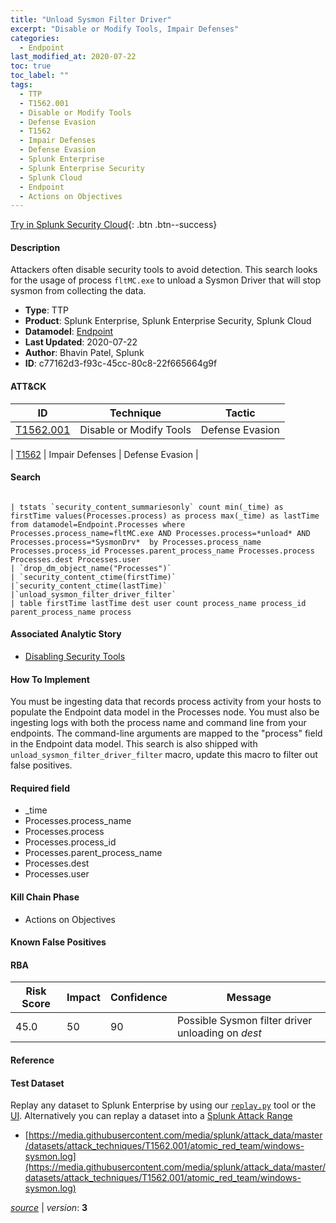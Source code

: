 ```yaml
---
title: "Unload Sysmon Filter Driver"
excerpt: "Disable or Modify Tools, Impair Defenses"
categories:
  - Endpoint
last_modified_at: 2020-07-22
toc: true
toc_label: ""
tags:
  - TTP
  - T1562.001
  - Disable or Modify Tools
  - Defense Evasion
  - T1562
  - Impair Defenses
  - Defense Evasion
  - Splunk Enterprise
  - Splunk Enterprise Security
  - Splunk Cloud
  - Endpoint
  - Actions on Objectives
---
```




[Try in Splunk Security Cloud](https://www.splunk.com/en_us/cyber-security.html){: .btn .btn--success}

#### Description

Attackers often disable security tools to avoid detection. This search looks for the usage of process `fltMC.exe` to unload a Sysmon Driver that will stop sysmon from collecting the data.

- **Type**: TTP
- **Product**: Splunk Enterprise, Splunk Enterprise Security, Splunk Cloud
- **Datamodel**: [Endpoint](https://docs.splunk.com/Documentation/CIM/latest/User/Endpoint)
- **Last Updated**: 2020-07-22
- **Author**: Bhavin Patel, Splunk
- **ID**: c77162d3-f93c-45cc-80c8-22f665664g9f


#### ATT&CK

| ID          | Technique   | Tactic         |
| ----------- | ----------- |--------------- |
| [T1562.001](https://attack.mitre.org/techniques/T1562/001/) | Disable or Modify Tools | Defense Evasion |



| [T1562](https://attack.mitre.org/techniques/T1562/) | Impair Defenses | Defense Evasion |





#### Search

```

| tstats `security_content_summariesonly` count min(_time) as firstTime values(Processes.process) as process max(_time) as lastTime from datamodel=Endpoint.Processes where Processes.process_name=fltMC.exe AND Processes.process=*unload* AND Processes.process=*SysmonDrv*  by Processes.process_name Processes.process_id Processes.parent_process_name Processes.process Processes.dest Processes.user 
| `drop_dm_object_name("Processes")` 
| `security_content_ctime(firstTime)`
|`security_content_ctime(lastTime)` 
|`unload_sysmon_filter_driver_filter`
| table firstTime lastTime dest user count process_name process_id parent_process_name process
```

#### Associated Analytic Story
* [Disabling Security Tools](/stories/disabling_security_tools)


#### How To Implement
You must be ingesting data that records process activity from your hosts to populate the Endpoint data model in the Processes node. You must also be ingesting logs with both the process name and command line from your endpoints. The command-line arguments are mapped to the &#34;process&#34; field in the Endpoint data model. This search is also shipped with `unload_sysmon_filter_driver_filter` macro, update this macro to filter out false positives.

#### Required field
* _time
* Processes.process_name
* Processes.process
* Processes.process_id
* Processes.parent_process_name
* Processes.dest
* Processes.user


#### Kill Chain Phase
* Actions on Objectives


#### Known False Positives



#### RBA

| Risk Score  | Impact      | Confidence   | Message      |
| ----------- | ----------- |--------------|--------------|
| 45.0 | 50 | 90 | Possible Sysmon filter driver unloading on $dest$ |




#### Reference


#### Test Dataset
Replay any dataset to Splunk Enterprise by using our [`replay.py`](https://github.com/splunk/attack_data#using-replaypy) tool or the [UI](https://github.com/splunk/attack_data#using-ui).
Alternatively you can replay a dataset into a [Splunk Attack Range](https://github.com/splunk/attack_range#replay-dumps-into-attack-range-splunk-server)

* [https://media.githubusercontent.com/media/splunk/attack_data/master/datasets/attack_techniques/T1562.001/atomic_red_team/windows-sysmon.log](https://media.githubusercontent.com/media/splunk/attack_data/master/datasets/attack_techniques/T1562.001/atomic_red_team/windows-sysmon.log)



[*source*](https://github.com/splunk/security_content/tree/develop/detections/endpoint/unload_sysmon_filter_driver.yml) \| *version*: **3**